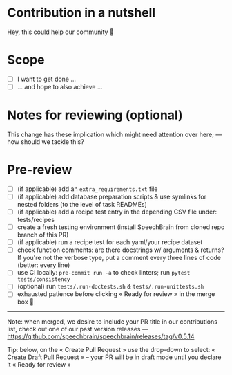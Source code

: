 # Contribution in a nutshell
Hey, this could help our community 🌱

# Scope
* [ ] I want to get done ...
* [ ] ... and hope to also achieve ...

# Notes for reviewing (optional)
This change has these implication which might need attention over here; —how should we tackle this?

# Pre-review
* [ ] (if applicable) add an `extra_requirements.txt` file
* [ ] (if applicable) add database preparation scripts & use symlinks for nested folders (to the level of task READMEs)
* [ ] (if applicable) add a recipe test entry in the depending CSV file under: tests/recipes
* [ ] create a fresh testing environment (install SpeechBrain from cloned repo branch of this PR)
* [ ] (if applicable) run a recipe test for each yaml/your recipe dataset
* [ ] check function comments: are there docstrings w/ arguments & returns? If you're not the verbose type, put a comment every three lines of code (better: every line)
* [ ] use CI locally: `pre-commit run -a` to check linters; run `pytest tests/consistency`
* [ ] (optional) run `tests/.run-doctests.sh` & `tests/.run-unittests.sh`
* [ ] exhausted patience before clicking « Ready for review » in the merge box 🍄

---

Note: when merged, we desire to include your PR title in our contributions list, check out one of our past version releases
—https://github.com/speechbrain/speechbrain/releases/tag/v0.5.14

Tip: below, on the « Create Pull Request » use the drop-down to select: « Create Draft Pull Request » – your PR will be in draft mode until you declare it « Ready for review »

